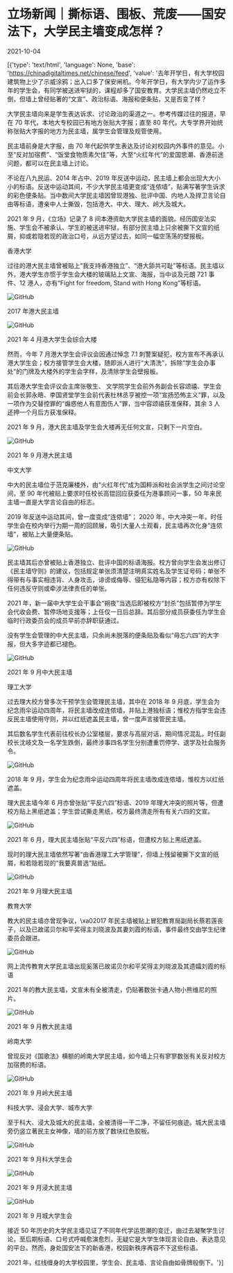 # 立场新闻｜撕标语、围板、荒废——国安法下，大学民主墙变成怎样？

2021-10-04

[{'type': 'text/html', 'language': None, 'base': 'https://chinadigitaltimes.net/chinese/feed', 'value': '去年开学日，有大学校园建筑物上少了示威涂鸦；出入口多了保安闸机。今年开学日，有大学内少了运作多年的学生会，有同学被送进牢狱的，课程却多了国安教育。大学民主墙仍然屹立不倒，但墙上曾经贴著的“文宣”、政治标语、海报和便条贴，又是否变了样？

大学民主墙向来是学生表达诉求、讨论政治的渠道之一。参考传媒过往的报道，早在 70 年代，本地大专校园已有地方张贴大字报；直至 80 年代，大专学界开始统称张贴大字报的地方为民主墙，属学生会管理及规管使用。

民主墙前身是大字报，由 70 年代起供学生表达及讨论对校园内外事件的意见。小至“反对加宿费”、“饭堂食物质素欠佳”等，大至“火红年代”的爱国思潮、香港前途问题，都可以在民主墙上讨论。

不论在八九民运、2014 年占中、2019 年反送中运动，民主墙上都会出现大大小小的标语。反送中运动其间，不少大学民主墙更变成“连侬墙”，贴满写著学生诉求的彩色便条贴。当中数间大学民主墙因曾现港独、批评中国、内地人及捍卫言论自由等标语，遭亲中人士撕毁，包括港大、中大、理大、岭大及城大。

2021 年 9 月，《立场》记录了 8 间本港资助大学民主墙的面貌。经历国安法实施、学生会不被承认、学生的被送进牢狱，有部分民主墙上只余被撕下文宣的纸屑，抑或若隐若现的政治口号，从远方望过去，如同一幅空荡荡的壁报板。

香港大学

过往的港大民主墙曾被贴上“我支持香港独立”、“港大舔共可耻”等标语。民主墙以外，港大学生亦惯于学生会大楼的玻璃贴上文宣、海报，当中谈及元朗 721 事件、12 港人，亦有“Fight for freedom, Stand with Hong Kong”等标语。

![GitHub](https://assets.thestandnews.com/media/photos/21427305_10155516200601422_6764377160436447206_o.jpg)

2017 年港大民主墙

![GitHub](https://assets.thestandnews.com/media/photos/172184634_4463372513692261_5415332941784522250_n.jpg)

2021 年 4 月港大学生会综合大楼

然而，今年 7 月港大学生会评议会因通过悼念 7.1 刺警案疑犯，校方宣布不再承认港大学生会；校方接管学生会大楼，随即派人进行“大清洗”，拆除“学生会办事处”的门牌及大楼外的学生会字样，及清除学生会壁报板。

其后港大学生会评议会主席张敬生、 文学院学生会前外务副会长容颂禧、学生会前会长郭永晧、李国贤堂学生会前代表杜林丞亨被控一项“宣扬恐怖主义”罪，以及一项作为交替控罪的“煽惑他人有意图伤人”罪，当中容颂禧获准保释，其余 3 人还押一个月后方获准保释。

2021 年 9 月，港大民主墙及学生会大楼再无任何文宣，只剩下一片空白。

![GitHub](https://assets.thestandnews.com/media/photos/HKU_iwg7roe.jpg)

2021 年 9 月港大民主墙

中文大学

中大的民主墙位于范克廉楼外，由“火红年代”成为国粹派和社会派学生之间讨论空间，至 90 年代被贴上要求时任校长高锟回应获委任为港事顾问一事，50 年来民主墙一直是大学言论自由的标志。

2019 年反送中运动其间，曾一度变成“连侬墙”； 2020 年，中大冲突一年，时任学生会在校内举行为期一周的回顾展，吸引大量人士观看，民主墙再次化身“连侬墙”，被贴上大量便条贴。

![GitHub](https://assets.thestandnews.com/media/photos/124712059_3637975219621405_5622421760096467458_n.jpg)

民主墙其后亦曾被贴上香港独立、批评中国的标语海报。校方曾向学生会发出修订《民主墙守则》的建议，包括规定单张须清楚注明真实姓名及学生证号码；单张不得带有与事实相违背、人身攻击，诽谤或侮辱、侵犯私隐等内容；校方亦有权除下任何违反守则或牵涉法律责任的单张。

2021 年，新一届中大学生会干事会“朔夜”当选后即被校方“封杀”包括暂停为学生会代收会费、暂停场地支援等；上任仅一日后总辞。其后部分成员获委任为学生会临时行政委员会的成员早前亦辞职获通过。

没有学生会管理的中大民主墙，只余尚未脱落的便条贴及看似“毋忘六四”的大字报，但大多字迹都已褪色。

![GitHub](https://assets.thestandnews.com/media/photos/CU.jpg)

2021 年 9 月中大民主墙

理工大学

过去理大校方曾多次干预学生会管理民主墙，其中在 2018 年 9 月底，学生会为纪念雨伞运动四周年，将民主墙改成连侬墙，并贴上港独标语；惟校方指学生会违反民主墙使用守则，并以红纸遮盖民主墙，曾一度声言接管民主墙。

其后数名学生代表前往校长办公室楼层，要求与高层对话，期间情况混乱，时任副校长沈岐文及一名学生跌倒，最终涉事四名学生分别遭重罚停学、退学及社会服务令。

![GitHub](https://assets.thestandnews.com/media/photos/42653668_10158308915899848_8077849077271756800_n.jpg)

2018 年 9 月，学生会为纪念雨伞运动四周年将民主墙改成连侬墙，惟校方以红纸遮盖。

理大民主墙今年 6 月亦曾张贴“平反六四”标语、2019 年理大冲突的照片等，但遭校方贴上黑纸遮盖；学生尝试撕走黑纸，校方最终清走所有有关六四的文宣。

![GitHub](https://assets.thestandnews.com/media/photos/189692603_4571971086165736_3028026442347290283_n.jpg)

2021 年 6 月，理大民主墙张贴“平反六四”标语，但遭校方贴上黑纸遮盖。

现时的理大民主墙依然写著“由香港理工大学管理”，但墙上残留被撕下文宣的纸屑，和若隐若现的“我要真普选”贴纸。

![GitHub](https://assets.thestandnews.com/media/photos/poly.jpg)

2021 年 9 月理大民主墙

教育大学

教大的民主墙亦曾现争议，\xa02017 年民主墙被贴上冒犯教育局副局长蔡若莲丧子，以及已故诺贝尔和平奖得主刘晓波及其妻刘霞的标语，事件最终交由学生纪律委员会跟进。

![GitHub](https://assets.thestandnews.com/media/photos/21551807_10212591725682390_3680216568396621521_o_vxaTq_132j3.png)

网上流传教育大学民主墙出现奚落已故诺贝尔和平奖得主刘晓波及其遗孀刘霞的标语

2021 年的教大民主墙，文宣未有全被清走，仍贴著数张卡通人物小熊维尼的照片。

![GitHub](https://assets.thestandnews.com/media/photos/EDU.jpg)

2021 年 9 月教大民主墙

岭南大学

曾现反对《国歌法》横额的岭南大学民主墙，如今墙上只有寥寥数张有关反对校方加宿费的标语。

![GitHub](https://assets.thestandnews.com/media/photos/LingU.jpg)

2021 年 9 月岭大民主墙

科技大学、浸会大学、城市大学

至于科大、浸大及城大的民主墙，全被清得一干二净，不留任何痕迹。城大民主墙旁仍竖立著民主女神像，墙的前方放了数块红色胶板。

![GitHub](https://assets.thestandnews.com/media/photos/UST_Q5Fu5bi.jpg)

2021 年 9 月科大学生会

![GitHub](https://assets.thestandnews.com/media/photos/BU.jpg)

2021 年 9 月浸大民主墙

![GitHub](https://assets.thestandnews.com/media/photos/city_59IEXjM.jpg)

2021 年 9 月城大学生会

接近 50 年历史的大学民主墙见证了不同年代学运思潮的变迁，由过去凝聚学生讨论，至后期标语、口号式呼喊愈演愈烈，无疑它是大学生体现言论自由、表达意见的平台。然而，身处国安法下的新香港，校园新秩序再容不下这些标语。

2021 年，红线缠身的大学校园里，学生会、民主墙、言论自由如骨牌般倒下。'}]
